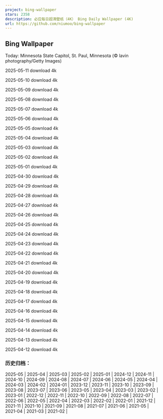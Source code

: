 ```yaml
---
project: bing-wallpaper
stars: 2358
description: 必应每日超清壁纸（4K） Bing Daily Wallpaper (4K)
url: https://github.com/niumoo/bing-wallpaper
---
```


Bing Wallpaper
--------------

Today: Minnesota State Capitol, St. Paul, Minnesota (© lavin photography/Getty Images)

2025-05-11 download 4k

2025-05-10 download 4k

2025-05-09 download 4k

2025-05-08 download 4k

2025-05-07 download 4k

2025-05-06 download 4k

2025-05-05 download 4k

2025-05-04 download 4k

2025-05-03 download 4k

2025-05-02 download 4k

2025-05-01 download 4k

2025-04-30 download 4k

2025-04-29 download 4k

2025-04-28 download 4k

2025-04-27 download 4k

2025-04-26 download 4k

2025-04-25 download 4k

2025-04-24 download 4k

2025-04-23 download 4k

2025-04-22 download 4k

2025-04-21 download 4k

2025-04-20 download 4k

2025-04-19 download 4k

2025-04-18 download 4k

2025-04-17 download 4k

2025-04-16 download 4k

2025-04-15 download 4k

2025-04-14 download 4k

2025-04-13 download 4k

2025-04-12 download 4k

### 历史归档：

2025-05 | 2025-04 | 2025-03 | 2025-02 | 2025-01 | 2024-12 | 2024-11 | 2024-10 | 2024-09 | 2024-08 | 2024-07 | 2024-06 | 2024-05 | 2024-04 | 2024-03 | 2024-02 | 2024-01 | 2023-12 | 2023-11 | 2023-10 | 2023-09 | 2023-08 | 2023-07 | 2023-06 | 2023-05 | 2023-04 | 2023-03 | 2023-02 | 2023-01 | 2022-12 | 2022-11 | 2022-10 | 2022-09 | 2022-08 | 2022-07 | 2022-06 | 2022-05 | 2022-04 | 2022-03 | 2022-02 | 2022-01 | 2021-12 | 2021-11 | 2021-10 | 2021-09 | 2021-08 | 2021-07 | 2021-06 | 2021-05 | 2021-04 | 2021-03 | 2021-02 |
